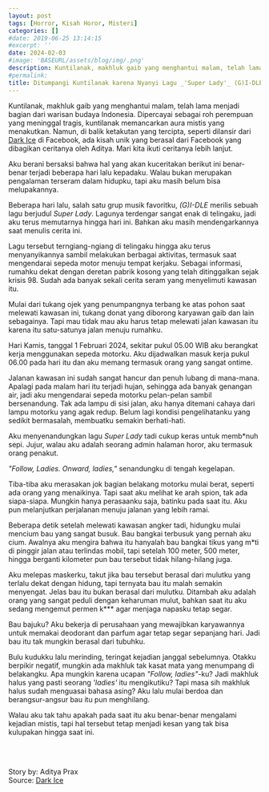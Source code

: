 ```yaml
---
layout: post
tags: [Horror, Kisah Horor, Misteri]
categories: []
#date: 2019-06-25 13:14:15
#excerpt: ''
date: 2024-02-03
#image: 'BASEURL/assets/blog/img/.png'
description: Kuntilanak, makhluk gaib yang menghantui malam, telah lama menjadi bagian dari warisan budaya Indonesia. Dipercayai sebagai roh perempuan yang meninggal tragis, kuntilanak memancarkan aura mistis yang menakutkan. Namun, di balik ketakutan yang tercipta..
#permalink:
title: Ditumpangi Kuntilanak karena Nyanyi Lagu _'Super Lady'_ (G)I-DLE
---
```





Kuntilanak, makhluk gaib yang menghantui malam, telah lama menjadi bagian dari warisan budaya Indonesia. Dipercayai sebagai roh perempuan yang meninggal tragis, kuntilanak memancarkan aura mistis yang menakutkan. Namun, di balik ketakutan yang tercipta, seperti dilansir dari [Dark Ice](https://www.facebook.com/100050244950284/posts/pfbid032ATnV891sb6PUz6TWShZkYeYcz3myBtHCNnBcDDZH4urWcktuSvS9DDkEB2fCyWWl/) di Facebook, ada kisah unik yang berasal dari Facebook yang dibagikan ceritanya oleh Aditya. Mari kita ikuti ceritanya lebih lanjut.

Aku berani bersaksi bahwa hal yang akan kuceritakan berikut ini benar-benar terjadi beberapa hari lalu kepadaku. Walau bukan merupakan pengalaman terseram dalam hidupku, tapi aku masih belum bisa melupakannya.

Beberapa hari lalu, salah satu grup musik favoritku, _(G)I-DLE_ merilis sebuah lagu berjudul _Super Lady_. Lagunya terdengar sangat enak di telingaku, jadi aku terus memutarnya hingga hari ini. Bahkan aku masih mendengarkannya saat menulis cerita ini.

Lagu tersebut terngiang-ngiang di telingaku hingga aku terus menyanyikannya sambil melakukan berbagai aktivitas, termasuk saat mengendarai sepeda motor menuju tempat kerjaku. Sebagai informasi, rumahku dekat dengan deretan pabrik kosong yang telah ditinggalkan sejak krisis 98. Sudah ada banyak sekali cerita seram yang menyelimuti kawasan itu. 

Mulai dari tukang ojek yang penumpangnya terbang ke atas pohon saat melewati kawasan ini, tukang donat yang diborong karyawan gaib dan lain sebagainya. Tapi mau tidak mau aku harus tetap melewati jalan kawasan itu karena itu satu-satunya jalan menuju rumahku.

Hari Kamis, tanggal 1 Februari 2024, sekitar pukul 05.00 WIB aku berangkat kerja menggunakan sepeda motorku. Aku dijadwalkan masuk kerja pukul 06.00 pada hari itu dan aku memang termasuk orang yang sangat ontime.

Jalanan kawasan ini sudah sangat hancur dan penuh lubang di mana-mana. Apalagi pada malam hari itu terjadi hujan, sehingga ada banyak genangan air, jadi aku mengendarai sepeda motorku pelan-pelan sambil bersenandung. Tak ada lampu di sisi jalan, aku hanya ditemani cahaya dari lampu motorku yang agak redup. Belum lagi kondisi pengelihatanku yang sedikit bermasalah, membuatku semakin berhati-hati.

Aku menyenandungkan lagu _Super Lady_ tadi cukup keras untuk memb*nuh sepi. Jujur, walau aku adalah seorang admin halaman horor, aku termasuk orang penakut.

_"Follow, Ladies. Onward, ladies,"_ senandungku di tengah kegelapan.

Tiba-tiba aku merasakan jok bagian belakang motorku mulai berat, seperti ada orang yang menaikinya. Tapi saat aku melihat ke arah spion, tak ada siapa-siapa. Mungkin hanya perasaanku saja, batinku pada saat itu. Aku pun melanjutkan perjalanan menuju jalanan yang lebih ramai.

Beberapa detik setelah melewati kawasan angker tadi, hidungku mulai mencium bau yang sangat busuk. Bau bangkai terbusuk yang pernah aku cium. Awalnya aku mengira bahwa itu hanyalah bau bangkai tikus yang m*ti di pinggir jalan atau terlindas mobil, tapi setelah 100 meter, 500 meter, hingga berganti kilometer pun bau tersebut tidak hilang-hilang juga.

Aku melepas maskerku, takut jika bau tersebut berasal dari mulutku yang terlalu dekat dengan hidung, tapi ternyata bau itu malah semakin menyengat. Jelas bau itu bukan berasal dari mulutku. Ditambah aku adalah orang yang sangat peduli dengan keharuman mulut, bahkan saat itu aku sedang mengemut permen k*** agar menjaga napasku tetap segar.

Bau bajuku? Aku bekerja di perusahaan yang mewajibkan karyawannya untuk memakai deodorant dan parfum agar tetap segar sepanjang hari. Jadi bau itu tak mungkin berasal dari tubuhku.

Bulu kudukku lalu merinding, teringat kejadian janggal sebelumnya. Otakku berpikir negatif, mungkin ada makhluk tak kasat mata yang menumpang di belakangku. Apa mungkin karena ucapan _"Follow, ladies"_-ku? Jadi makhluk halus yang pasti seorang _'ladies'_ itu mengikutiku? Tapi masa sih makhluk halus sudah menguasai bahasa asing? Aku lalu mulai berdoa dan berangsur-angsur bau itu pun menghilang.

Walau aku tak tahu apakah pada saat itu aku benar-benar mengalami kejadian mistis, tapi hal tersebut tetap menjadi kesan yang tak bisa kulupakan hingga saat ini.





<br>
<br>

Story by: Aditya Prax<br>
Source: [Dark Ice](https://www.facebook.com/100050244950284/posts/pfbid032ATnV891sb6PUz6TWShZkYeYcz3myBtHCNnBcDDZH4urWcktuSvS9DDkEB2fCyWWl/)
